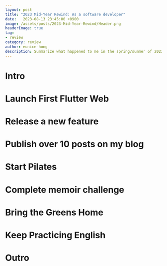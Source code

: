 ```yaml
---
layout: post
title: "2023 Mid-Year Rewind: As a software developer"
date:   2023-08-13 23:45:00 +0900
image: /assets/posts/2023-Mid-Year-Rewind/Header.png
headerImage: true
tag:
- review
category: review
author: eunice-hong
description: Summarize what happened to me in the spring/summer of 2023.
---
```


# Intro


# Launch First Flutter Web


# Release a new feature


# Publish over 10 posts on my blog


# Start Pilates


# Complete memoir challenge



# Bring the Greens Home


# Keep Practicing English



# Outro


